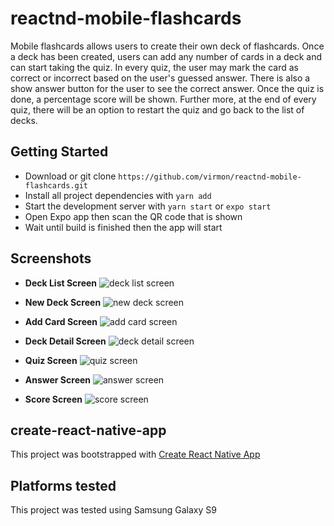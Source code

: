 # reactnd-mobile-flashcards
Mobile flashcards allows users to create their own deck of flashcards. 
Once a deck has been created, users can add any number of cards in a deck 
and can start taking the quiz. In every quiz, the user may mark the card as 
correct or incorrect based on the user's guessed answer. There is also a 
show answer button for the user to see the correct answer. Once the quiz is done, 
a percentage score will be shown. Further more, at the end of every quiz, there 
will be an option to restart the quiz and go back to the list of decks.

## Getting Started
* Download or git clone `https://github.com/virmon/reactnd-mobile-flashcards.git`
* Install all project dependencies with `yarn add`
* Start the development server with `yarn start` or `expo start`
* Open Expo app then scan the QR code that is shown
* Wait until build is finished then the app will start

## Screenshots

- **Deck List Screen**
![deck list screen](/screenshots/decklist.jpg "Deck List Screen")

- **New Deck Screen**
![new deck screen](/screenshots/newdeck.jpg "New Deck Screen")

- **Add Card Screen**
![add card screen](/screenshots/addcard.jpg "Add Card Screen")

- **Deck Detail Screen**
![deck detail screen](/screenshots/deckdetail.jpg "Deck Detail Screen")

- **Quiz Screen**
![quiz screen](/screenshots/quiz.jpg "Quiz Screen")

- **Answer Screen**
![answer screen](/screenshots/answer.jpg "Answer Screen")

- **Score Screen**
![score screen](/screenshots/score.jpg "Score Screen")

## create-react-native-app
This project was bootstrapped with [Create React Native App](https://github.com/react-community/create-react-native-app)

## Platforms tested
This project was tested using Samsung Galaxy S9
